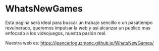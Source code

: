 # WhatsNewGames
Esta pagina será ideal para buscar un trabajo sencillo o un pasatiempo revulnerado, queremos impulsar la web y asi alcanzar un publico mas enfocado a los videojuegos, nuestra pasión real.

Nuestra web es: https://jeancarloguzmanc.github.io/WhatsNewGames/
